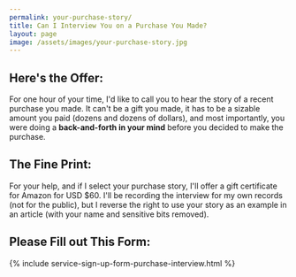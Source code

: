 ```yaml
---
permalink: your-purchase-story/
title: Can I Interview You on a Purchase You Made?
layout: page
image: /assets/images/your-purchase-story.jpg
---
```


## Here's the Offer:

For one hour of your time, I'd like to call you to hear the story of a recent purchase you made. It can't be a gift you made, it has to be a sizable amount you paid (dozens and dozens of dollars), and most importantly, you were doing a **back-and-forth in your mind** before you decided to make the purchase.

## The Fine Print:

For your help, and if I select your purchase story, I'll offer a gift certificate for Amazon for USD $60. I'll be recording the interview for my own records (not for the public), but I reverse the right to use your story as an example in an article (with your name and sensitive bits removed).

## Please Fill out This Form:

{% include service-sign-up-form-purchase-interview.html %}
